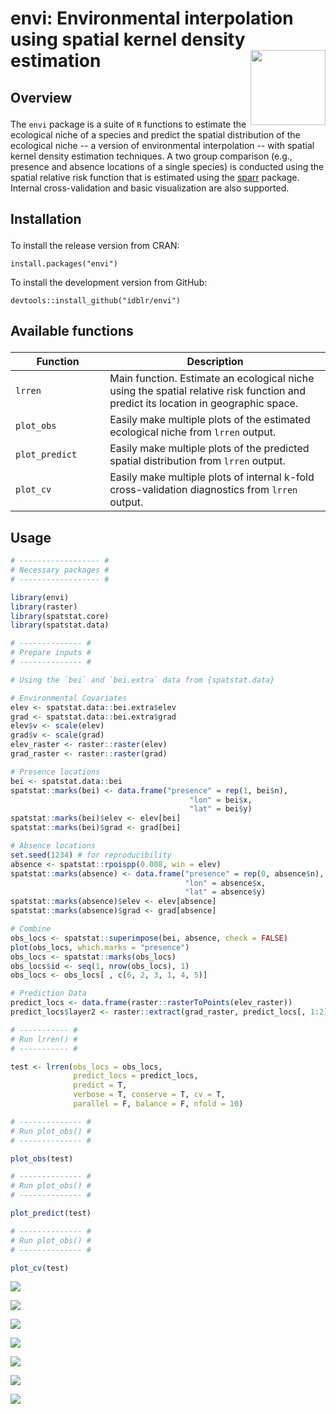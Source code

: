 envi: Environmental interpolation using spatial kernel density estimation <img src="man/figures/envi.png" width="120" align="right" />
===================================================

<!-- badges: start -->
<!-- badges: end -->

<h2 id="overview">

Overview

</h2>

The `envi` package is a suite of `R` functions to estimate the ecological niche of a species and predict the spatial distribution of the ecological niche -- a version of environmental interpolation -- with spatial kernel density estimation techniques. A two group comparison (e.g., presence and absence locations of a single species) is conducted using the spatial relative risk function that is estimated using the  [sparr](https://CRAN.R-project.org/package=sparr) package. Internal cross-validation and basic visualization are also supported. 

<h2 id="install">

Installation

</h2>

To install the release version from CRAN:

    install.packages("envi")

To install the development version from GitHub:

    devtools::install_github("idblr/envi")

<h2 id="available-functions">

Available functions

</h2>

<table>
<colgroup>
<col width="30%" />
<col width="70%" />
</colgroup>
<thead>
<tr class="header">
<th>Function</th>
<th>Description</th>
</tr>
</thead>
<tbody>
<td><code>lrren</code></td>
<td>Main function. Estimate an ecological niche using the spatial relative risk function and predict its location in geographic space.</td>
</tr>
<td><code>plot_obs</code></td>
<td>Easily make multiple plots of the estimated ecological niche from <code>lrren</code> output.</td>
</tr>
<td><code>plot_predict</code></td>
<td>Easily make multiple plots of the predicted spatial distribution from <code>lrren</code> output.</td>
</tr>
<td><code>plot_cv</code></td>
<td>Easily make multiple plots of internal k-fold cross-validation diagnostics from <code>lrren</code> output.</td>
</tr>
</tbody>
<table>

## Usage
``` r
# ------------------ #
# Necessary packages #
# ------------------ #

library(envi)
library(raster)
library(spatstat.core)
library(spatstat.data)

# -------------- #
# Prepare inputs #
# -------------- #

# Using the `bei` and `bei.extra` data from {spatstat.data}

# Environmental Covariates
elev <- spatstat.data::bei.extra$elev
grad <- spatstat.data::bei.extra$grad
elev$v <- scale(elev)
grad$v <- scale(grad)
elev_raster <- raster::raster(elev)
grad_raster <- raster::raster(grad)

# Presence locations
bei <- spatstat.data::bei
spatstat::marks(bei) <- data.frame("presence" = rep(1, bei$n),
                                        "lon" = bei$x,
                                        "lat" = bei$y)
spatstat::marks(bei)$elev <- elev[bei]
spatstat::marks(bei)$grad <- grad[bei]

# Absence locations
set.seed(1234) # for reproducibility
absence <- spatstat::rpoispp(0.008, win = elev)
spatstat::marks(absence) <- data.frame("presence" = rep(0, absence$n),
                                       "lon" = absence$x,
                                       "lat" = absence$y)
spatstat::marks(absence)$elev <- elev[absence]
spatstat::marks(absence)$grad <- grad[absence]

# Combine
obs_locs <- spatstat::superimpose(bei, absence, check = FALSE)
plot(obs_locs, which.marks = "presence")
obs_locs <- spatstat::marks(obs_locs)
obs_locs$id <- seq(1, nrow(obs_locs), 1)
obs_locs <- obs_locs[ , c(6, 2, 3, 1, 4, 5)]

# Prediction Data
predict_locs <- data.frame(raster::rasterToPoints(elev_raster))
predict_locs$layer2 <- raster::extract(grad_raster, predict_locs[, 1:2])

# ----------- #
# Run lrren() #
# ----------- #

test <- lrren(obs_locs = obs_locs,
              predict_locs = predict_locs,
              predict = T,
              verbose = T, conserve = T, cv = T,
              parallel = F, balance = F, nfold = 10)

# -------------- #
# Run plot_obs() #
# -------------- #

plot_obs(test)

# -------------- #
# Run plot_obs() #
# -------------- #

plot_predict(test)

# -------------- #
# Run plot_obs() #
# -------------- #

plot_cv(test)

```
![](man/figures/plot_obs1.png)

![](man/figures/plot_obs2.png)

![](man/figures/plot_obs3.png)

![](man/figures/plot_predict1.png)

![](man/figures/plot_predict2.png)

![](man/figures/plot_cv1.png)

![](man/figures/plot_cv2.png)
